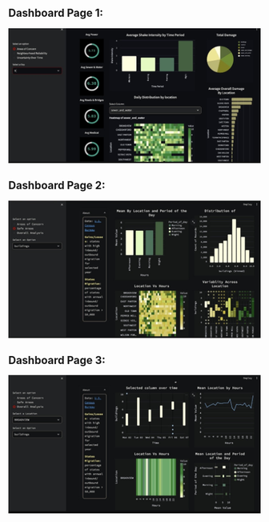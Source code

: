 ## Dashboard Page 1:
![Page1](https://github.com/Shriyaak/DataAnalysisProjects/blob/7cc37cbdfaf8f1b317658d563c2559216c4d20bb/EarthquakeResponseDashboard/page1.jpeg)

## Dashboard Page 2: 
![Page2](https://github.com/Shriyaak/DataAnalysisProjects/blob/270f2d7f213881ee7cff23d79324ab9a87578cd3/EarthquakeResponseDashboard/page2.jpeg)

## Dashboard Page 3:
![Page3](https://github.com/Shriyaak/DataAnalysisProjects/blob/ad7b9a1c87051212d8cbe5720687d11ddcd47784/EarthquakeResponseDashboard/page3.jpeg)
